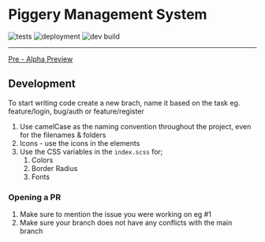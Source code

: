 # Piggery Management System

![tests](https://github.com/Castynet-Studios/pms-fe/actions/workflows/codeql-analysis.yml/badge.svg)
![deployment](https://github.com/Castynet-Studios/pms-fe/actions/workflows/firebase-hosting-merge.yml/badge.svg)
![dev build](https://github.com/Castynet-Studios/pms-fe/actions/workflows/firebase-hosting-pull-request.yml/badge.svg)

---

[Pre - Alpha Preview](https://piggery-ms.web.app/)

## Development

To start writing code create a new brach, name it based on the task eg. feature/login, bug/auth or feature/register

1. Use camelCase as the naming convention throughout the project, even for the filenames & folders
2. Icons - use the icons in the elements
3. Use the CSS variables in the `index.scss` for;
   1. Colors
   2. Border Radius
   3. Fonts

### Opening a PR

1. Make sure to mention the issue you were working on eg #1
2. Make sure your branch does not have any conflicts with the main branch
